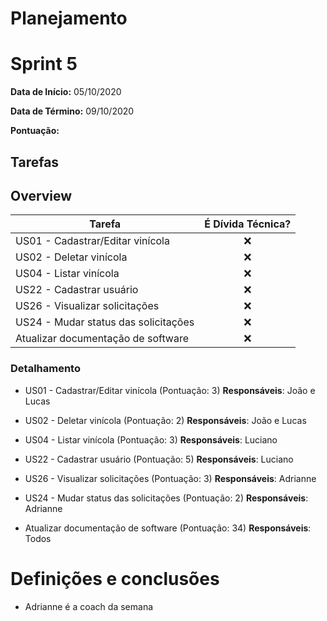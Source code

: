 # Planejamento

# Sprint 5

**Data de Início:** 05/10/2020

**Data de Término:** 09/10/2020

**Pontuação:** 

## Tarefas

## Overview
| Tarefa | É Dívida Técnica? |
| -------- | :----: |
| US01 - Cadastrar/Editar vinícola | :x: |
| US02 - Deletar vinícola  | :x: |
| US04 - Listar vinícola  | :x: |
| US22 - Cadastrar usuário | :x: |
| US26 - Visualizar solicitações | :x: | 
| US24 - Mudar status das solicitações | :x: |
| Atualizar documentação de software | :x: | 

### Detalhamento

* US01 - Cadastrar/Editar vinícola (Pontuação: 3)
    **Responsáveis**: João e Lucas 

* US02 - Deletar vinícola (Pontuação: 2)
    **Responsáveis**: João e Lucas

* US04 - Listar vinícola  (Pontuação: 3)
    **Responsáveis**: Luciano
    
* US22 - Cadastrar usuário (Pontuação: 5)
    **Responsáveis**: Luciano

* US26 - Visualizar solicitações (Pontuação: 3)
    **Responsáveis**: Adrianne

* US24 - Mudar status das solicitações (Pontuação: 2) 
    **Responsáveis**: Adrianne

* Atualizar documentação de software (Pontuação: 34)
    **Responsáveis**: Todos

# Definições e conclusões 

* Adrianne é a coach da semana 